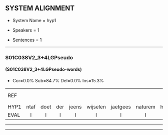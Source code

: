 
## SYSTEM ALIGNMENT

- System Name = hyp1

- Speakers = 1

- Sentences = 1

---

### S01C038V2_3+4LGPseudo

#### (S01C038V2_3+4LGPseudo-words)

- Cor=0.0%	Sub=84.7%	Del=0.0%	Ins=15.3%

|  |  |  |  |  |  |  |  |  |  |  |  |  |  |  |  |  |  |  |  |  |  |  |  |  |  |  |  |  |  |  |  |  |  |  |  |  |  |  |  |  |  |  |  |  |  |  |  |  |  |  |  |  |  |  |  |  |  |  |  |  |  |  |  |  |  |  |  |  |  |  |  |  |
|:--- |:---:|:---:|:---:|:---:|:---:|:---:|:---:|:---:|:---:|:---:|:---:|:---:|:---:|:---:|:---:|:---:|:---:|:---:|:---:|:---:|:---:|:---:|:---:|:---:|:---:|:---:|:---:|:---:|:---:|:---:|:---:|:---:|:---:|:---:|:---:|:---:|:---:|:---:|:---:|:---:|:---:|:---:|:---:|:---:|:---:|:---:|:---:|:---:|:---:|:---:|:---:|:---:|:---:|:---:|:---:|:---:|:---:|:---:|:---:|:---:|:---:|:---:|:---:|:---:|:---:|:---:|:---:|:---:|:---:|:---:|:---:|:---:|
| REF |  |  |  |  |  |  |  |  |  |  |  | ometuif | toejietsen | * | * | oonwijlen | jattesiet | nurudien*(naturen) | stoenydaas | * | deuveltek | juitonie | gevijdel | * | * | sidowaan | * | spekkeraai | wachteniek | verpierik | * | nappegreeuw | mantaroen | * | * | schielendaspen | * | * | crobeklunker | kabbestepen | * | verwarig | ooiebiekje | * | fandelig | * | jalekrewen | smoralij | zeekvlachine | kanaroe | toineetlijgen | * | meitsegrok | * | kantelogsten*(kantelen) | *(oogsten) | ondermind | choporatie | * | zennebral | * | ijraspangen*(ijs) | * | blottenduuf | girdofhaalder | tobbermoeit | poentalschouden | havedil | verbrakkertje | * | gerauwejaak | hapeneren |
| HYP1 | ntaf | doet | der | jeens | wijselen | jaetgees | naturem | hoon | idas | devel | tek | gul | toni | eto | ido | ekra | wacht | entiek | verbrik | napengeschreeuw | manen | t | taron | kornkroek | klunder | kap | tes | pen | fi | ohbi | boekje | r | tin | jan | klen | valle | ikk | al | chine | eu | toneel | tilen | netis | grok | kantenn | oogsten | ewint | shokpurati | su | wn | e | bara | es | banje | bloet | en | duurf | of | was | dat | dar? | gitolof | hal | tg | berti | mot | pdes | gauten | havetil | verpakkertje | sigrajaak | aonern |
| EVAL | I | I | I | I | I | I | I | I | I | I | I | S | S | S | S | S | S | S | S | S | S | S | S | S | S | S | S | S | S | S | S | S | S | S | S | S | S | S | S | S | S | S | S | S | S | S | S | S | S | S | S | S | S | S | S | S | S | S | S | S | S | S | S | S | S | S | S | S | S | S | S | S |
---

---
